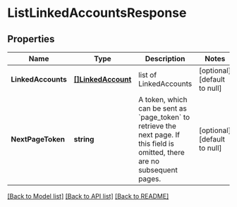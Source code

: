 # ListLinkedAccountsResponse

## Properties
Name | Type | Description | Notes
------------ | ------------- | ------------- | -------------
**LinkedAccounts** | [**[]LinkedAccount**](LinkedAccount.md) | list of LinkedAccounts | [optional] [default to null]
**NextPageToken** | **string** | A token, which can be sent as &#x60;page_token&#x60; to retrieve the next page. If this field is omitted, there are no subsequent pages. | [optional] [default to null]

[[Back to Model list]](../README.md#documentation-for-models) [[Back to API list]](../README.md#documentation-for-api-endpoints) [[Back to README]](../README.md)

